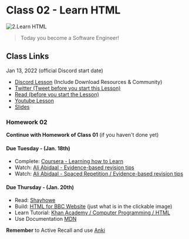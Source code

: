 # Class 02 - Learn HTML

![2.Learn HTML](https://cdn.hashnode.com/res/hashnode/image/upload/v1676550488526/2T6OtKkQI.png?auto=compress)

> Today you become a Software Engineer!

## Class Links

Jan 13, 2022 (official Discord start date)

- [Discord Lesson](https://discord.com/channels/735923219315425401/738891289071714388/931314672718737418) (Include Download Resources & Community)
- [Twitter (Tweet before you start this Lesson)](https://twitter.com/leonnoel/status/1481030723347746816)
- [Read (before you start the Lesson)](https://www.poetryfoundation.org/poems/51642/invictus)
- [Youtube Lesson](https://youtu.be/eCRbEILXXmE)
- [Slides](https://slides.com/leonnoel/html-the-basics-100devs)

### Homework 02

**Continue with Homework of Class 01** (if you haven't done yet)

#### Due Tuesday - (Jan. 18th)

- Complete: [Coursera - Learning how to Learn](https://www.coursera.org/learn/learning-how-to-learn)
- Watch: [Ali Abidaal - Evidence-based revision tips](https://www.youtube.com/watch?v=ukLnPbIffxE)
- Watch: [Ali Abidaal - Spaced Repetition / Evidence-based revision tips](https://www.youtube.com/watch?v=Z-zNHHpXoMM)

#### Due Thursday - (Jan. 20th)

- Read: [Shayhowe](https://learn.shayhowe.com/html-css/)
- Build: [HTML for BBC Website](https://cdn.hashnode.com/res/hashnode/image/upload/v1669562498753/mWPYETbDc.png?auto=compress) (just what is in the clickable image)
- Learn Tutorial: [Khan Academy / Computer Programming / HTML](https://www.khanacademy.org/computing/computer-programming/html-css)
- Use Documentation [MDN](https://developer.mozilla.org/en-US/docs/Web/HTML)

**Remember** to Active Recall and use [Anki](https://apps.ankiweb.net/)
